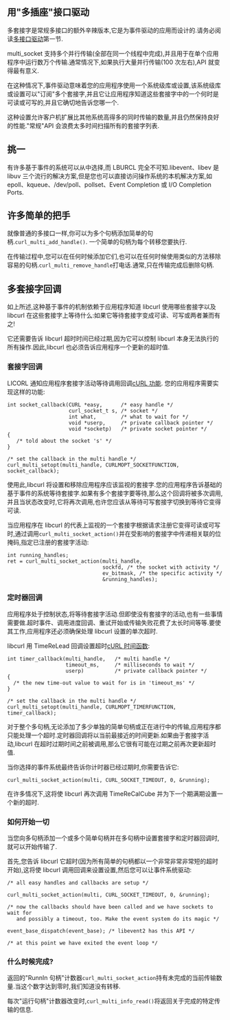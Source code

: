 ## 用"多插座"接口驱动

多套接字是常规多接口的额外辛辣版本,它是为事件驱动的应用而设计的.请务必阅读[多接口驱动](libcurl-drive-multi.md)第一节.

multi_socket 支持多个并行传输(全部在同一个线程中完成),并且用于在单个应用程序中运行数万个传输.通常情况下,如果执行大量并行传输(100 次左右),API 就变得最有意义.

在这种情况下,事件驱动意味着您的应用程序使用一个系统级库或设置,该系统级库或设置可以"订阅"多个套接字,并且它让应用程序知道这些套接字中的一个何时是可读或可写的,并且它确切地告诉您哪一个.

这种设置允许客户机扩展比其他系统高得多的同时传输的数量,并且仍然保持良好的性能."常规"API 会浪费太多时间扫描所有的套接字列表.

## 挑一

有许多基于事件的系统可以从中选择,而 LBURCL 完全不可知.libevent、libev 是 libuv 三个流行的解决方案,但是您也可以直接访问操作系统的本机解决方案,如 epoll、kqueue、/dev/poll、pollset、Event Completion 或 I/O Completion Ports.

## 许多简单的把手

就像普通的多接口一样,你可以为多个句柄添加简单的句柄.`curl_multi_add_handle()`. 一个简单的句柄为每个转移您要执行.

在传输过程中,您可以在任何时候添加它们,也可以在任何时候使用类似的方法移除容易的句柄.`curl_multi_remove_handle`打电话.通常,只在传输完成后删除句柄.

## 多套接字回调

如上所述,这种基于事件的机制依赖于应用程序知道 libcurl 使用哪些套接字以及 libcurl 在这些套接字上等待什么:如果它等待套接字变成可读、可写或两者兼而有之!

它还需要告诉 libcurl 超时时间已经过期,因为它可以控制 libcurl 本身无法执行的所有操作.因此,libcurl 也必须告诉应用程序一个更新的超时值.

### 套接字回调

LICORL 通知应用程序套接字活动等待调用回调[cURL 功能](https://curl.haxx.se/libcurl/c/CURLMOPT_SOCKETFUNCTION.html). 您的应用程序需要实现这样的功能:

```
int socket_callback(CURL *easy,      /* easy handle */
                    curl_socket_t s, /* socket */
                    int what,        /* what to wait for */
                    void *userp,     /* private callback pointer */
                    void *socketp)   /* private socket pointer */
{
   /* told about the socket 's' */
}

/* set the callback in the multi handle */
curl_multi_setopt(multi_handle, CURLMOPT_SOCKETFUNCTION, socket_callback);
```

使用此,libcurl 将设置和移除应用程序应该监视的套接字.您的应用程序告诉基础的基于事件的系统等待套接字.如果有多个套接字要等待,那么这个回调将被多次调用,并且当状态改变时,它将再次调用,也许您应该从等待可写套接字切换到等待它变得可读.

当应用程序在 libcurl 的代表上监视的一个套接字根据请求注册它变得可读或可写时,通过调用`curl_multi_socket_action()`并在受影响的套接字中传递相关联的位掩码,指定已注册的套接字活动:

```
int running_handles;
ret = curl_multi_socket_action(multi_handle,
                               sockfd, /* the socket with activity */
                               ev_bitmask, /* the specific activity */
                               &running_handles);
```

### 定时器回调

应用程序处于控制状态,将等待套接字活动.但即使没有套接字的活动,也有一些事情需要做.超时事件、调用进度回调、重试开始或传输失败花费了太长时间等等.要使其工作,应用程序还必须确保处理 libcurl 设置的单次超时.

libcurl 用 TimeReLead 回调设置超时[cURL 时间函数](https://curl.haxx.se/libcurl/c/CURLMOPT_TIMERFUNCTION.html):

```
int timer_callback(multi_handle,   /* multi handle */
                   timeout_ms,     /* milliseconds to wait */
                   userp)          /* private callback pointer */
{
  /* the new time-out value to wait for is in 'timeout_ms' */
}

/* set the callback in the multi handle */
curl_multi_setopt(multi_handle, CURLMOPT_TIMERFUNCTION, timer_callback);
```

对于整个多句柄,无论添加了多少单独的简单句柄或正在进行中的传输,应用程序都只能处理一个超时.定时器回调将以当前最接近的时间更新.如果由于套接字活动,libcurl 在超时过期时间之前被调用,那么它很有可能在过期之前再次更新超时值.

当你选择的事件系统最终告诉你计时器已经过期时,你需要告诉它:

```
curl_multi_socket_action(multi, CURL_SOCKET_TIMEOUT, 0, &running);
```

在许多情况下,这将使 libcurl 再次调用 TimeReCalCube 并为下一个期满期设置一个新的超时.

### 如何开始一切

当您向多句柄添加一个或多个简单句柄并在多句柄中设置套接字和定时器回调时,就可以开始传输了.

首先,您告诉 libcurl 它超时(因为所有简单的句柄都以一个非常非常非常短的超时开始),这将使 libcurl 调用回调来设置设置,然后您可以让事件系统驱动:

```
/* all easy handles and callbacks are setup */

curl_multi_socket_action(multi, CURL_SOCKET_TIMEOUT, 0, &running);

/* now the callbacks should have been called and we have sockets to wait for
   and possibly a timeout, too. Make the event system do its magic */

event_base_dispatch(event_base); /* libevent2 has this API */

/* at this point we have exited the event loop */
```

### 什么时候完成?

返回的"RunnIn 句柄"计数器`curl_multi_socket_action`持有未完成的当前传输数量.当这个数字达到零时,我们知道没有转移.

每次"运行句柄"计数器改变时,`curl_multi_info_read()`将返回关于完成的特定传输的信息.
